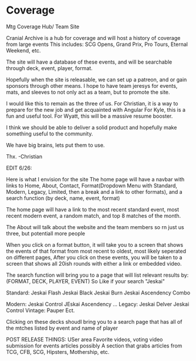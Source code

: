 # Coverage
Mtg Coverage Hub/ Team Site


Cranial Archive is a hub for coverage and will host a history of coverage from large events
This includes: SCG Opens, Grand Prix, Pro Tours, Eternal Weekend, etc. 

The site will have a database of these events, and will be searchable through deck, event, player, format.

Hopefully when the site is releasable, we can set up a patreon, and or gain sponsors through other means. 
I hope to have team jeresys for events, mats, and sleeves to not only act as a team, but to promote the site. 

I would like this to remain as the three of us. 
For Christian, it is a way to prepare for the new job and get acquainted with Angular
For Kyle, this is a fun and useful tool. 
For Wyatt, this will be a massive resume booster. 

I think we should be able to deliver a solid product and hopefully make something useful to the community. 

We have big brains, lets put them to use. 

Thx.
-Christian

EDIT 6/26:

Here is what I envision for the site
The home page will have a navbar with links to Home, About, Contact, Format(Dropdown Menu with Standard, Modern, Legacy, Limited, then a break and a link to other formats), and a search function (by deck, name, event, format)

The home page will have a link to the most recent standard event, most recent modern event, a random match, and top 8 matches of the month. 

The About will talk about the website and the team members so rn just us three, but potentiall more people 

When you click on a format button, it will take you to a screen that shows the events of that format from most recent to oldest, most likely seperated on different pages,
After you click on these events, you will be taken to a screen that shows all 20ish rounds with either a link or embedded video. 

The search function will bring you to a page that will list relevant results by: (FORMAT, DECK, PLAYER, EVENT)
So Like if your search "Jeskai"

Standard: Jeskai Flash
          Jeskai Black
          Jeskai Burn
          Jeskai Ascendency Combo
          
Modern:
        Jeskai Control
         JEskai Ascendency
         ...
Legacy:
        Jeskai Delver
        Jeskai Control
Vintage:
Pauper Ect.

Clicking on these decks shoudl bring you to a search page that has all of the mtches listed by event and name of player

POST RELEASE THINGS:
USer area
Favorite videos, voting
video submission for events
articles possibly
A section that grabs articles from TCG, CFB, SCG, Hipsters, Mothership, etc. 
